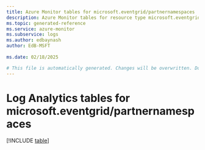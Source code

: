 ```yaml
---
title: Azure Monitor tables for microsoft.eventgrid/partnernamespaces
description: Azure Monitor tables for resource type microsoft.eventgrid/partnernamespaces
ms.topic: generated-reference
ms.service: azure-monitor
ms.subservice: logs
ms.author: edbaynash
author: EdB-MSFT
   
ms.date: 02/18/2025

# This file is automatically generated. Changes will be overwritten. Do not change this file directly.
---
```


# Log Analytics tables for microsoft.eventgrid/partnernamespaces  

[!INCLUDE [table](~/reusable-content/ce-skilling/azure/includes/azure-monitor/reference/tables/microsoft-eventgrid_partnernamespaces-include.md)]

